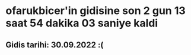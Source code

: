 # ofarukbicer'in gidisine son 2 gun 13 saat 54 dakika 03 saniye kaldi

## Gidis tarihi: 30.09.2022 :(